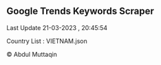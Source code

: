 

## Google Trends Keywords Scraper 
 
Last Update 21-03-2023 , 20:45:54

Country List :
VIETNAM.json



© Abdul Muttaqin 
